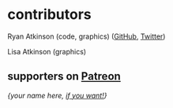 # contributors

Ryan Atkinson (code, graphics) ([GitHub](https://github.com/ryanatkn), [Twitter](https://twitter.com/ryanatkn))

Lisa Atkinson (graphics)

## supporters on [Patreon](https://patreon.com/ryanatkn)

_{your name here, [if you want!](https://patreon.com/ryanatkn)}_
